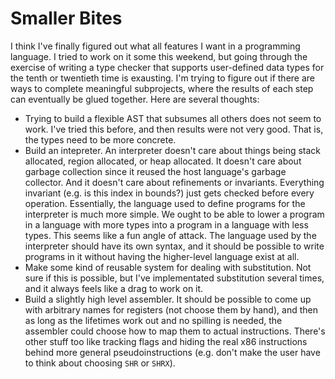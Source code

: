 # Smaller Bites

I think I've finally figured out what all features I want in a programming
language. I tried to work on it some this weekend, but going through the
exercise of writing a type checker that supports user-defined data types for
the tenth or twentieth time is exausting. I'm trying to figure out if there
are ways to complete meaningful subprojects, where the results of each step
can eventually be glued together. Here are several thoughts:

* Trying to build a flexible AST that subsumes all others does not
  seem to work. I've tried this before, and then results were not very
  good. That is, the types need to be more concrete.
* Build an intepreter. An interpreter doesn't care about things being
  stack allocated, region allocated, or heap allocated. It doesn't care
  about garbage collection since it reused the host language's garbage
  collector. And it doesn't care about refinements or invariants. Everything
  invariant (e.g. is this index in bounds?) just gets checked before every
  operation. Essentially, the language used to define programs for the
  interpreter is much more simple. We ought to be able to lower a program
  in a language with more types into a program in a language with less
  types. This seems like a fun angle of attack. The language used by
  the interpreter should have its own syntax, and it should be possible
  to write programs in it without having the higher-level language exist
  at all.
* Make some kind of reusable system for dealing with substitution. Not
  sure if this is possible, but I've implementated substitution several
  times, and it always feels like a drag to work on it.
* Build a slightly high level assembler. It should be possible to come
  up with arbitrary names for registers (not choose them by hand), and
  then as long as the lifetimes work out and no spilling is needed, the
  assembler could choose how to map them to actual instructions. There's
  other stuff too like tracking flags and hiding the real x86 instructions
  behind more general pseudoinstructions (e.g. don't make the user have
  to think about choosing `SHR` or `SHRX`).

